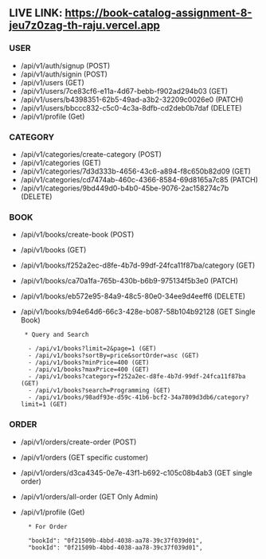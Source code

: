 ## LIVE LINK: https://book-catalog-assignment-8-jeu7z0zag-th-raju.vercel.app

### USER

- /api/v1/auth/signup (POST)
- /api/v1/auth/signin (POST)
- /api/v1/users (GET)
- /api/v1/users/7ce83cf6-e11a-4d67-bebb-f902ad294b03 (GET)
- /api/v1/users/b4398351-62b5-49ad-a3b2-32209c0026e0 (PATCH)
- /api/v1/users/bbccc832-c5c0-4c3a-8dfb-cd2deb0b7daf (DELETE)
- /api/v1/profile (Get)

### CATEGORY

- /api/v1/categories/create-category (POST)
- /api/v1/categories (GET)
- /api/v1/categories/7d3d333b-4656-43c6-a894-f8c650b82d09 (GET)
- /api/v1/categories/cd7474ab-460c-4366-8584-69d8165a7c85 (PATCH)
- /api/v1/categories/9bd449d0-b4b0-45be-9076-2ac158274c7b (DELETE)

### BOOK

- /api/v1/books/create-book (POST)
- /api/v1/books (GET)
- /api/v1/books/f252a2ec-d8fe-4b7d-99df-24fca11f87ba/category (GET)
- /api/v1/books/ca70a1fa-765b-430b-b6b9-975134f5b3e0 (PATCH)
- /api/v1/books/eb572e95-84a9-48c5-80e0-34ee9d4eeff6 (DELETE)
- /api/v1/books/b94e64d6-66c3-428e-b087-58b104b92128 (GET Single Book)

       * Query and Search

        - /api/v1/books?limit=2&page=1 (GET)
        - /api/v1/books?sortBy=price&sortOrder=asc (GET)
        - /api/v1/books?minPrice=400 (GET)
        - /api/v1/books?maxPrice=400 (GET)
        - /api/v1/books?category=f252a2ec-d8fe-4b7d-99df-24fca11f87ba (GET)
        - /api/v1/books?search=Programming (GET)
        - /api/v1/books/98adf93e-d59c-41b6-bcf2-34a7809d3db6/category?limit=1 (GET)

### ORDER

- /api/v1/orders/create-order (POST)
- /api/v1/orders (GET specific customer)
- /api/v1/orders/d3ca4345-0e7e-43f1-b692-c105c08b4ab3 (GET single order)

- /api/v1/orders/all-order (GET Only Admin)
- /api/v1/profile (Get)

        * For Order

        "bookId": "0f21509b-4bbd-4038-aa78-39c37f039d01",
        "bookId": "0f21509b-4bbd-4038-aa78-39c37f039d01",
